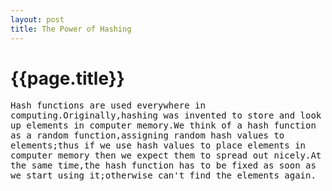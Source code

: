 ```yaml
---
layout: post
title: The Power of Hashing
---
```

{{page.title}}
===============================

<font face="Monospace">Hash functions are used everywhere in computing.Originally,hashing was invented to store and look up elements in computer memory.We think of a hash function as a random function,assigning random hash values to elements;thus if we use hash values to place elements in computer memory then we expect them to spread out nicely.At the same time,the hash function has to be fixed as soon as we start using it;otherwise can't find the elements again.</font>